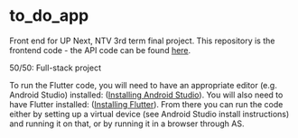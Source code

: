 # to_do_app

Front end for UP Next, NTV 3rd term final project. This repository is the frontend code - the API code can be found [here](https://github.com/Tingvars/tdAPI).

50/50: Full-stack project

To run the Flutter code, you will need to have an appropriate editor (e.g. Android Studio) installed: ([Installing Android Studio](https://developer.android.com/studio/install)). You will also need to have Flutter installed: ([Installing Flutter](https://docs.flutter.dev/get-started/install)). From there you can run the code either by setting up a virtual device (see Android Studio install instructions) and running it on that, or by running it in a browser through AS.

